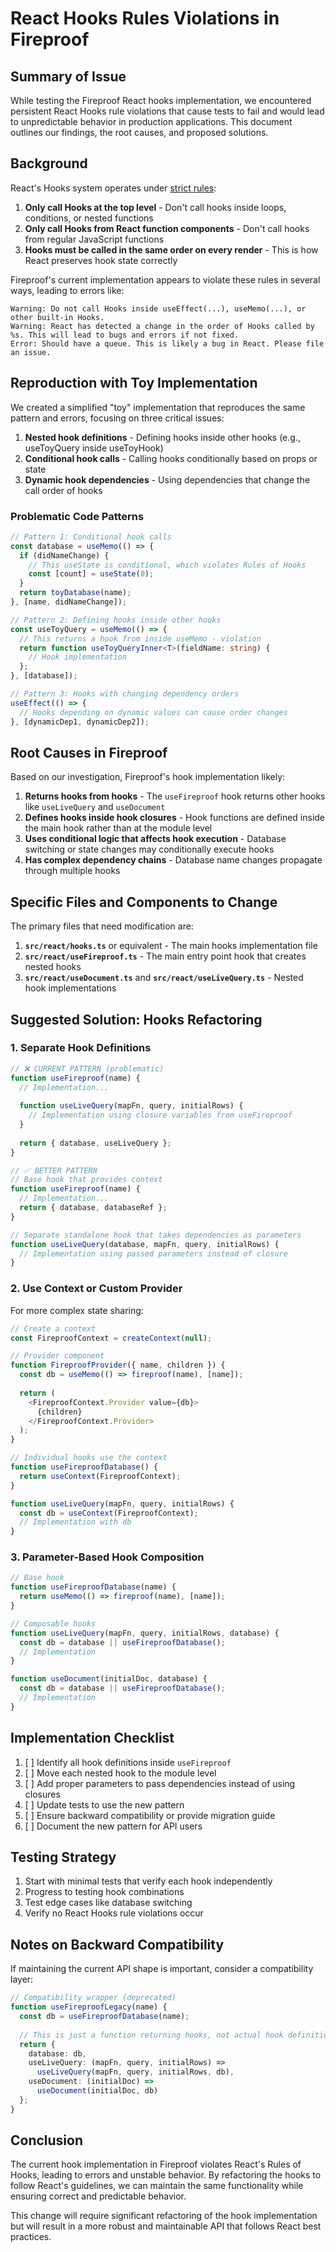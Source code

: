 # React Hooks Rules Violations in Fireproof

## Summary of Issue

While testing the Fireproof React hooks implementation, we encountered persistent React Hooks rule violations that cause tests to fail and would lead to unpredictable behavior in production applications. This document outlines our findings, the root causes, and proposed solutions.

## Background

React's Hooks system operates under [strict rules](https://reactjs.org/docs/hooks-rules.html):

1. **Only call Hooks at the top level** - Don't call hooks inside loops, conditions, or nested functions
2. **Only call Hooks from React function components** - Don't call hooks from regular JavaScript functions
3. **Hooks must be called in the same order on every render** - This is how React preserves hook state correctly

Fireproof's current implementation appears to violate these rules in several ways, leading to errors like:

```
Warning: Do not call Hooks inside useEffect(...), useMemo(...), or other built-in Hooks.
Warning: React has detected a change in the order of Hooks called by %s. This will lead to bugs and errors if not fixed.
Error: Should have a queue. This is likely a bug in React. Please file an issue.
```

## Reproduction with Toy Implementation

We created a simplified "toy" implementation that reproduces the same pattern and errors, focusing on three critical issues:

1. **Nested hook definitions** - Defining hooks inside other hooks (e.g., useToyQuery inside useToyHook)
2. **Conditional hook calls** - Calling hooks conditionally based on props or state
3. **Dynamic hook dependencies** - Using dependencies that change the call order of hooks

### Problematic Code Patterns

```typescript
// Pattern 1: Conditional hook calls
const database = useMemo(() => {
  if (didNameChange) {
    // This useState is conditional, which violates Rules of Hooks
    const [count] = useState(0);
  }
  return toyDatabase(name);
}, [name, didNameChange]);

// Pattern 2: Defining hooks inside other hooks
const useToyQuery = useMemo(() => {
  // This returns a hook from inside useMemo - violation
  return function useToyQueryInner<T>(fieldName: string) {
    // Hook implementation
  };
}, [database]);

// Pattern 3: Hooks with changing dependency orders
useEffect(() => {
  // Hooks depending on dynamic values can cause order changes
}, [dynamicDep1, dynamicDep2]);
```

## Root Causes in Fireproof

Based on our investigation, Fireproof's hook implementation likely:

1. **Returns hooks from hooks** - The `useFireproof` hook returns other hooks like `useLiveQuery` and `useDocument`
2. **Defines hooks inside hook closures** - Hook functions are defined inside the main hook rather than at the module level
3. **Uses conditional logic that affects hook execution** - Database switching or state changes may conditionally execute hooks
4. **Has complex dependency chains** - Database name changes propagate through multiple hooks

## Specific Files and Components to Change

The primary files that need modification are:

1. **`src/react/hooks.ts`** or equivalent - The main hooks implementation file
2. **`src/react/useFireproof.ts`** - The main entry point hook that creates nested hooks
3. **`src/react/useDocument.ts`** and **`src/react/useLiveQuery.ts`** - Nested hook implementations

## Suggested Solution: Hooks Refactoring

### 1. Separate Hook Definitions

```typescript
// ❌ CURRENT PATTERN (problematic)
function useFireproof(name) {
  // Implementation...
  
  function useLiveQuery(mapFn, query, initialRows) {
    // Implementation using closure variables from useFireproof
  }
  
  return { database, useLiveQuery };
}

// ✅ BETTER PATTERN
// Base hook that provides context
function useFireproof(name) {
  // Implementation...
  return { database, databaseRef };
}

// Separate standalone hook that takes dependencies as parameters
function useLiveQuery(database, mapFn, query, initialRows) {
  // Implementation using passed parameters instead of closure
}
```

### 2. Use Context or Custom Provider

For more complex state sharing:

```typescript
// Create a context
const FireproofContext = createContext(null);

// Provider component
function FireproofProvider({ name, children }) {
  const db = useMemo(() => fireproof(name), [name]);
  
  return (
    <FireproofContext.Provider value={db}>
      {children}
    </FireproofContext.Provider>
  );
}

// Individual hooks use the context
function useFireproofDatabase() {
  return useContext(FireproofContext);
}

function useLiveQuery(mapFn, query, initialRows) {
  const db = useContext(FireproofContext);
  // Implementation with db
}
```

### 3. Parameter-Based Hook Composition

```typescript
// Base hook
function useFireproofDatabase(name) {
  return useMemo(() => fireproof(name), [name]);
}

// Composable hooks
function useLiveQuery(mapFn, query, initialRows, database) {
  const db = database || useFireproofDatabase();
  // Implementation
}

function useDocument(initialDoc, database) {
  const db = database || useFireproofDatabase();
  // Implementation
}
```

## Implementation Checklist

1. [ ] Identify all hook definitions inside `useFireproof`
2. [ ] Move each nested hook to the module level
3. [ ] Add proper parameters to pass dependencies instead of using closures
4. [ ] Update tests to use the new pattern
5. [ ] Ensure backward compatibility or provide migration guide
6. [ ] Document the new pattern for API users

## Testing Strategy

1. Start with minimal tests that verify each hook independently
2. Progress to testing hook combinations
3. Test edge cases like database switching
4. Verify no React Hooks rule violations occur

## Notes on Backward Compatibility

If maintaining the current API shape is important, consider a compatibility layer:

```typescript
// Compatibility wrapper (deprecated)
function useFireproofLegacy(name) {
  const db = useFireproofDatabase(name);
  
  // This is just a function returning hooks, not actual hook definitions
  return {
    database: db,
    useLiveQuery: (mapFn, query, initialRows) => 
      useLiveQuery(mapFn, query, initialRows, db),
    useDocument: (initialDoc) => 
      useDocument(initialDoc, db)
  };
}
```

## Conclusion

The current hook implementation in Fireproof violates React's Rules of Hooks, leading to errors and unstable behavior. By refactoring the hooks to follow React's guidelines, we can maintain the same functionality while ensuring correct and predictable behavior.

This change will require significant refactoring of the hook implementation but will result in a more robust and maintainable API that follows React best practices.
